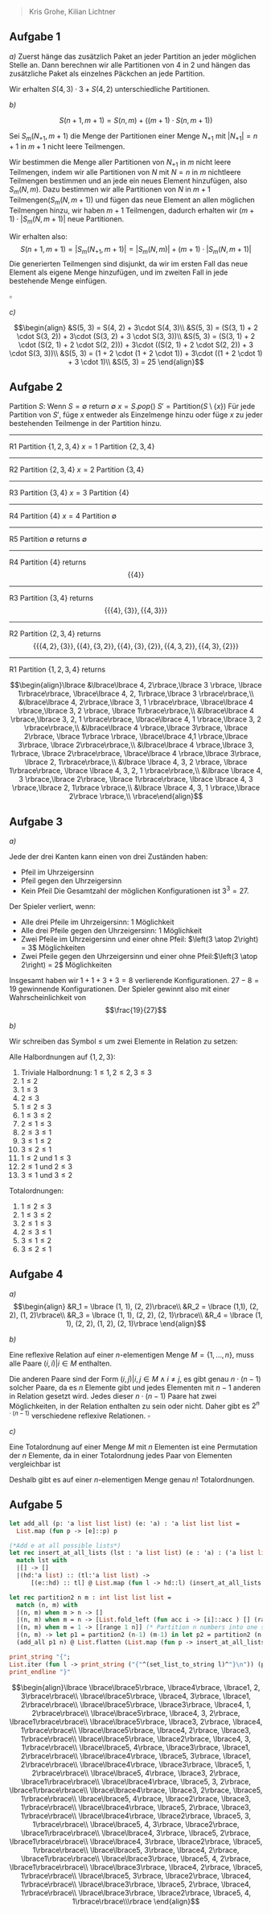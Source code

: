 
> Kris Grohe, Kilian Lichtner

## Aufgabe 1

_a)_
Zuerst hänge das zusätzlich Paket an jeder Partition an jeder möglichen Stelle an. Dann berechnen wir alle Partitionen von $4$ in $2$ und hängen das zusätzliche Paket als einzelnes Päckchen an jede Partition.

Wir erhalten $S(4, 3) \cdot 3 + S(4, 2)$ unterschiedliche Partitionen.

_b)_

$$S(n+1, m+1) = S(n, m) + \left((m+1)\cdot S(n, m+1)\right) $$

Sei $S_m (N_{+1}, m+1)$ die Menge der Partitionen einer Menge $N_{+1}$ mit $|N_{+1}| = n+1$ in $m+1$ nicht leere Teilmengen.

Wir bestimmen die Menge aller Partitionen von $N_{+1}$ in $m$ nicht leere Teilmengen, indem wir alle Partitionen von $N$ mit $N = n$ in $m$ nichtleere Teilmengen bestimmen und an jede ein neues Element hinzufügen, also $S_m(N, m)$. Dazu bestimmen wir alle Partitionen von $N$ in $m+1$ Teilmengen($S_m(N, m+1)$) und fügen das neue Element an allen möglichen Teilmengen hinzu, wir haben $m+1$ Teilmengen, dadurch erhalten wir $(m+1) \cdot |S_m(N, m+1)|$ neue Partitionen.

Wir erhalten also:
$$S(n+1, m+1) = |S_m(N_{+1}, m+1)| = |S_m(N, m)| + (m+1) \cdot |S_{m}(N, m+1)|$$
Die generierten Teilmengen sind disjunkt, da wir im ersten Fall das neue Element als eigene Menge hinzufügen, und im zweiten Fall in jede bestehende Menge einfügen.

$\square$

_c)_

$$\begin{align}
&S(5, 3) = S(4, 2) + 3\cdot S(4, 3)\\
&S(5, 3) = (S(3, 1) + 2 \cdot S(3, 2)) + 3\cdot (S(3, 2) + 3 \cdot S(3, 3))\\
&S(5, 3) = (S(3, 1) + 2 \cdot (S(2, 1) + 2 \cdot S(2, 2))) + 3\cdot ((S(2, 1) + 2 \cdot S(2, 2)) + 3 \cdot S(3, 3))\\
&S(5, 3) = (1 + 2 \cdot (1 + 2 \cdot 1)) + 3\cdot ((1 + 2 \cdot 1) + 3 \cdot 1)\\
&S(5, 3) = 25
\end{align}$$

## Aufgabe 2

Partition $S$:
Wenn $S = \emptyset$ return $\emptyset$
$x = S.pop()$
$S' = \text{Partition}(S\setminus \lbrace x \rbrace)$
Für jede Partition von $S'$, füge $x$ entweder als Einzelmenge hinzu oder füge $x$ zu jeder bestehenden Teilmenge in der Partition hinzu.

---
R1
Partition $\lbrace 1, 2, 3, 4\rbrace$
$x = 1$
Partition $\lbrace 2, 3, 4\rbrace$

---
R2
Partition $\lbrace 2, 3, 4\rbrace$
$x = 2$
Partition $\lbrace 3, 4\rbrace$

---
R3
Partition $\lbrace 3, 4\rbrace$
$x = 3$
Partition $\lbrace 4\rbrace$

---
R4
Partition $\lbrace 4 \rbrace$
$x=4$
Partition $\emptyset$

---
R5
Partition $\emptyset$ returns $\emptyset$

---
R4
Partition $\lbrace 4 \rbrace$ returns
$$\lbrace \lbrace 4\rbrace\rbrace$$

---
R3
Partition $\lbrace 3, 4\rbrace$ returns
$$ \lbrace\lbrace\lbrace 4\rbrace, \lbrace 3\rbrace\rbrace, \lbrace\lbrace 4, 3\rbrace\rbrace\rbrace$$

---
R2
Partition $\lbrace 2, 3, 4\rbrace$ returns
$$\lbrace \lbrace\lbrace 4, 2\rbrace,\lbrace 3 \rbrace\rbrace, \lbrace\lbrace 4 \rbrace,\lbrace 3, 2 \rbrace\rbrace, \lbrace\lbrace 4 \rbrace,\lbrace 3\rbrace, \lbrace 2\rbrace\rbrace, \lbrace \lbrace 4, 3, 2 \rbrace\rbrace, \lbrace \lbrace 4, 3 \rbrace,\lbrace 2\rbrace\rbrace\rbrace $$

---
R1
Partition $\lbrace 1, 2, 3, 4\rbrace$ returns

$$\begin{align}\lbrace
&\lbrace\lbrace 4, 2\rbrace,\lbrace 3 \rbrace, \lbrace 1\rbrace\rbrace, \lbrace\lbrace 4, 2, 1\rbrace,\lbrace 3 \rbrace\rbrace,\\
&\lbrace\lbrace 4, 2\rbrace,\lbrace 3, 1 \rbrace\rbrace,
\lbrace\lbrace 4 \rbrace,\lbrace 3, 2 \rbrace, \lbrace 1\rbrace\rbrace,\\
&\lbrace\lbrace 4 \rbrace,\lbrace 3, 2, 1 \rbrace\rbrace,
\lbrace\lbrace 4, 1 \rbrace,\lbrace 3, 2 \rbrace\rbrace,\\
&\lbrace\lbrace 4 \rbrace,\lbrace 3\rbrace, \lbrace 2\rbrace, \lbrace 1\rbrace \rbrace,
\lbrace\lbrace 4,1 \rbrace,\lbrace 3\rbrace, \lbrace 2\rbrace\rbrace,\\
&\lbrace\lbrace 4 \rbrace,\lbrace 3, 1\rbrace, \lbrace 2\rbrace\rbrace,
\lbrace\lbrace 4 \rbrace,\lbrace 3\rbrace, \lbrace 2, 1\rbrace\rbrace,\\
&\lbrace \lbrace 4, 3, 2 \rbrace, \lbrace 1\rbrace\rbrace,
\lbrace \lbrace 4, 3, 2, 1 \rbrace\rbrace,\\
&\lbrace \lbrace 4, 3 \rbrace,\lbrace 2\rbrace, \lbrace 1\rbrace\rbrace,
\lbrace \lbrace 4, 3 \rbrace,\lbrace 2, 1\rbrace \rbrace,\\
&\lbrace \lbrace 4, 3, 1 \rbrace,\lbrace 2\rbrace \rbrace,\\
\rbrace\end{align}$$

## Aufgabe 3

_a)_

Jede der drei Kanten kann einen von drei Zuständen haben:
- Pfeil im Uhrzeigersinn
- Pfeil gegen den Uhrzeigersinn
- Kein Pfeil
Die Gesamtzahl der möglichen Konfigurationen ist $3^3=27$.

Der Spieler verliert, wenn:
- Alle drei Pfeile im Uhrzeigersinn: 1 Möglichkeit
- Alle drei Pfeile gegen den Uhrzeigersinn: 1 Möglichkeit
- Zwei Pfeile im Uhrzeigersinn und einer ohne Pfeil: $\left(3 \atop 2\right) = 3$ Möglichkeiten
- Zwei Pfeile gegen den Uhrzeigersinn und einer ohne Pfeil:$\left(3 \atop  2\right) = 2$ Möglichkeiten

Insgesamt haben wir $1 + 1 + 3 + 3 = 8$ verlierende Konfigurationen.
$27 - 8 = 19$ gewinnende Konfigurationen.
Der Spieler gewinnt also mit einer Wahrscheinlichkeit von
$$\frac{19}{27}$$

_b)_

Wir schreiben das Symbol $\le$ um zwei Elemente in Relation zu setzen:

Alle Halbordnungen auf $\lbrace1,2,3\rbrace$:

1. Triviale Halbordnung: $1\le1,2\le2,3\le3$
3. $1\le2$
4. $1≤3$
5. $2\le3$
6. $1\le 2\le 3$
7. $1\le 3\le 2$
8. $2\le 1\le 3$
9. $2\le 3\le 1$
10. $3\le 1\le 2$
11. $3\le 2\le 1$
12. $1\le 2$ und $1\le 3$
13. $2\le 1$ und $2\le 3$
14. $3\le 1$ und $3\le 2$

Totalordnungen:
1. $1≤2≤3$
2. $1\le 3\le 2$
3. $2\le 1\le 3$
4. $2\le 3\le 1$
5. $3\le 1\le 2$
6. $3\le2\le 1$

## Aufgabe 4
_a)_
$$\begin{align}
&R_1 = \lbrace (1, 1), (2, 2)\rbrace\\
&R_2 = \lbrace (1,1), (2, 2), (1, 2)\rbrace\\
&R_3 = \lbrace (1, 1), (2, 2), (2, 1)\rbrace\\
&R_4 = \lbrace (1, 1), (2, 2), (1, 2), (2, 1)\rbrace
\end{align}$$

_b)_

Eine reflexive Relation auf einer $n$-elementigen Menge $M = \lbrace1, \dots, n\rbrace$, muss alle Paare $(i, i)| i\in M$ enthalten.

Die anderen Paare sind der Form $(i, j) | i, j\in M \land i\not = j$, es gibt genau $n\cdot (n-1)$ solcher Paare, da es $n$ Elemente gibt und jedes Elementen mit $n-1$ anderen in Relation gesetzt wird. Jedes dieser $n\cdot(n-1)$ Paare hat zwei Möglichkeiten, in der Relation enthalten zu sein oder nicht.
Daher gibt es $2^{n \cdot (n-1)}$ verschiedene reflexive Relationen. 
$\square$

_c)_

Eine Totalordnung auf einer Menge $M$ mit $n$ Elementen ist eine Permutation der $n$ Elemente, da in einer Totalordnung jedes Paar von Elementen vergleichbar ist

Deshalb gibt es auf einer $n$-elementigen Menge genau $n!$ Totalordnungen.

## Aufgabe 5


```ocaml
let add_all (p: 'a list list list) (e: 'a) : 'a list list list = 
  List.map (fun p -> [e]::p) p

(*Add e at all possible lists*)
let rec insert_at_all_lists (lst : 'a list list) (e : 'a) : ('a list list list) =
  match lst with
  |[] -> []
  |(hd:'a list) :: (tl:'a list list) ->
      [(e::hd) :: tl] @ List.map (fun l -> hd::l) (insert_at_all_lists tl e)

let rec partition2 n m : int list list list =
  match (n, m) with
  |(n, m) when m > n -> []
  |(n, m) when m = n -> [List.fold_left (fun acc i -> [i]::acc ) [] (range 1 n)] (* Partition m elements in m subsets *)
  |(n, m) when m = 1 -> [[range 1 n]] (* Partition n numbers into one subset *)
  |(n, m) -> let p1 = partition2 (n-1) (m-1) in let p2 = partition2 (n-1) m in
  (add_all p1 n) @ List.flatten (List.map (fun p -> insert_at_all_lists p n) p2);;

print_string "{";
List.iter (fun l -> print_string ("{"^(set_list_to_string l)^"}\n")) (partition2 5 3);;
print_endline "}"
```

$$\begin{align}\lbrace
\lbrace\lbrace5\rbrace, \lbrace4\rbrace, \lbrace1, 2, 3\rbrace\rbrace\\
\lbrace\lbrace5\rbrace, \lbrace4, 3\rbrace, \lbrace1, 2\rbrace\rbrace\\
\lbrace\lbrace5\rbrace, \lbrace3\rbrace, \lbrace4, 1, 2\rbrace\rbrace\\
\lbrace\lbrace5\rbrace, \lbrace4, 3, 2\rbrace, \lbrace1\rbrace\rbrace\\
\lbrace\lbrace5\rbrace, \lbrace3, 2\rbrace, \lbrace4, 1\rbrace\rbrace\\
\lbrace\lbrace5\rbrace, \lbrace4, 2\rbrace, \lbrace3, 1\rbrace\rbrace\\
\lbrace\lbrace5\rbrace, \lbrace2\rbrace, \lbrace4, 3, 1\rbrace\rbrace\\
\lbrace\lbrace5, 4\rbrace, \lbrace3\rbrace, \lbrace1, 2\rbrace\rbrace\\
\lbrace\lbrace4\rbrace, \lbrace5, 3\rbrace, \lbrace1, 2\rbrace\rbrace\\
\lbrace\lbrace4\rbrace, \lbrace3\rbrace, \lbrace5, 1, 2\rbrace\rbrace\\
\lbrace\lbrace5, 4\rbrace, \lbrace3, 2\rbrace, \lbrace1\rbrace\rbrace\\
\lbrace\lbrace4\rbrace, \lbrace5, 3, 2\rbrace, \lbrace1\rbrace\rbrace\\
\lbrace\lbrace4\rbrace, \lbrace3, 2\rbrace, \lbrace5, 1\rbrace\rbrace\\
\lbrace\lbrace5, 4\rbrace, \lbrace2\rbrace, \lbrace3, 1\rbrace\rbrace\\
\lbrace\lbrace4\rbrace, \lbrace5, 2\rbrace, \lbrace3, 1\rbrace\rbrace\\
\lbrace\lbrace4\rbrace, \lbrace2\rbrace, \lbrace5, 3, 1\rbrace\rbrace\\
\lbrace\lbrace5, 4, 3\rbrace, \lbrace2\rbrace, \lbrace1\rbrace\rbrace\\
\lbrace\lbrace4, 3\rbrace, \lbrace5, 2\rbrace, \lbrace1\rbrace\rbrace\\
\lbrace\lbrace4, 3\rbrace, \lbrace2\rbrace, \lbrace5, 1\rbrace\rbrace\\
\lbrace\lbrace5, 3\rbrace, \lbrace4, 2\rbrace, \lbrace1\rbrace\rbrace\\
\lbrace\lbrace3\rbrace, \lbrace5, 4, 2\rbrace, \lbrace1\rbrace\rbrace\\
\lbrace\lbrace3\rbrace, \lbrace4, 2\rbrace, \lbrace5, 1\rbrace\rbrace\\
\lbrace\lbrace5, 3\rbrace, \lbrace2\rbrace, \lbrace4, 1\rbrace\rbrace\\
\lbrace\lbrace3\rbrace, \lbrace5, 2\rbrace, \lbrace4, 1\rbrace\rbrace\\
\lbrace\lbrace3\rbrace, \lbrace2\rbrace, \lbrace5, 4, 1\rbrace\rbrace\\\rbrace
\end{align}$$
